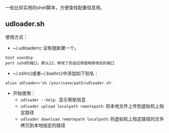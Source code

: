 一些比较实用的shell脚本，方便查找配置信息用。

## udloader.sh
使用方式：
- ~/.udloaderrc 没有就新建一个。

```
host user@ip
port sshd的端口，默认22，修改了的话记得使用修改后的端口
```
- ~/.zshrc(或者~/.bashrc)中添加如下别名：

```
alias udloader='sh /your/save/path/udloader.sh'
```

- 开始使用：
  * `udloader --help`:  显示帮助信息
  * `udloader upload localpath remotepath`: 将本地文件上传到虚拟机上指定路径
  * `udloader download remotepath localpath`: 将虚拟机上指定路径的文件拷贝到本地指定的路径
